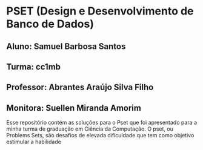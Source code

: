 # PSET (Design e Desenvolvimento de Banco de Dados)  

## Aluno: Samuel Barbosa Santos

## Turma: cc1mb

## Professor: Abrantes Araújo Silva Filho

## Monitora: Suellen Miranda Amorim

Esse repositório contém as soluções para o Pset que foi apresentado para a minha turma de graduação em Ciência da Computação.
O pset, ou Problems Sets, são desafios de elevada dificuldade que tem como objetivo estimular a habilidade 
